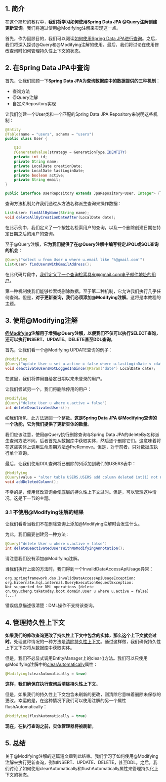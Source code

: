 ## 1. 简介

在这个简短的教程中，**我们将学习如何使用Spring Data JPA @Query注解创建更新查询**。我们将通过使用@Modifying注解来实现这一点。

首先，作为回顾目的，我们可以阅读[如何使用Spring Data JPA进行查询](https://www.baeldung.com/spring-data-jpa-query)。之后，我们将深入探讨@Query和@Modifying注解的使用。最后，我们将讨论在使用修改查询时如何管理持久性上下文的状态。

## 2. 在Spring Data JPA中查询

首先，让我们回顾一下**Spring Data JPA为查询数据库中的数据提供的三种机制**：

-   查询方法
-   @Query注解
-   自定义Repository实现

让我们创建一个User类和一个匹配的Spring Data JPA Repository来说明这些机制：

```java
@Entity
@Table(name = "users", schema = "users")
public class User {

    @Id
    @GeneratedValue(strategy = GenerationType.IDENTITY)
    private int id;
    private String name;
    private LocalDate creationDate;
    private LocalDate lastLoginDate;
    private boolean active;
    private String email;
}
```

```java
public interface UserRepository extends JpaRepository<User, Integer> {}
```

查询方法机制允许我们通过从方法名称派生查询来操作数据：

```java
List<User> findAllByName(String name);
void deleteAllByCreationDateAfter(LocalDate date);
```

在此示例中，我们定义了一个按姓名检索用户的查询，以及一个删除创建日期在特定日期之后的用户的查询。

至于@Query注解，**它为我们提供了在@Query注解中编写特定JPQL或SQL查询的机会**：

```java
@Query("select u from User u where u.email like '%@gmail.com'")
List<User> findUsersWithGmailAddress();
```

在此代码片段中，我们定义了一个查询检索具有@gmail.com电子邮件地址的用户。

第一种机制使我们能够检索或删除数据。至于第二种机制，它允许我们执行几乎任何查询。但是，**对于更新查询，我们必须添加@Modifying注解**。这将是本教程的主题。

## 3. 使用@Modifying注解

**[@Modifying](https://docs.spring.io/spring-data/jpa/docs/current/api/org/springframework/data/jpa/repository/Modifying.html)注解用于增强@Query注解，以便我们不仅可以执行SELECT查询，还可以执行INSERT、UPDATE、DELETE甚至DDL查询**。

首先，让我们看一个@Modifying UPDATE查询的例子：

```java
@Modifying
@Query("update User u set u.active = false where u.lastLoginDate < :date")
void deactivateUsersNotLoggedInSince(@Param("date") LocalDate date);
```

在这里，我们将停用自给定日期以来未登录的用户。

让我们尝试另一个，我们将删除停用的用户：

```java
@Modifying
@Query("delete User u where u.active = false")
int deleteDeactivatedUsers();
```

如我们所见，此方法返回一个整数。**这是Spring Data JPA @Modifying查询的一个功能，它为我们提供了更新实体的数量**。

我们应该注意，使用@Query执行删除查询与Spring Data JPA的deleteBy名称派生查询方法不同。后者首先从数据库中获取实体，然后逐个删除它们。这意味着将在这些实体上调用生命周期方法@PreRemove。但是，对于前者，只对数据库执行单个查询。

最后，让我们使用DDL查询将已删除的列添加到我们的USERS表中：

```java
@Modifying
@Query(value = "alter table USERS.USERS add column deleted int(1) not null default 0", nativeQuery = true)
void addDeletedColumn();
```

不幸的是，使用修改查询会使底层的持久性上下文过时。但是，可以管理这种情况。这是下一节的主题。

### 3.1 不使用@Modifying注解的结果

让我们看看当我们不在删除查询上添加@Modifying注解时会发生什么。

为此，我们需要创建另一种方法：

```java
@Query("delete User u where u.active = false")
int deleteDeactivatedUsersWithNoModifyingAnnotation();
```

请注意我们没有添加@Modifying注解。

当我们执行上面的方法时，我们得到一个InvalidDataAccessApiUsage异常：

```shell
org.springframework.dao.InvalidDataAccessApiUsageException: org.hibernate.hql.internal.QueryExecutionRequestException: 
Not supported for DML operations [delete cn.tuyucheng.taketoday.boot.domain.User u where u.active = false]
(...)
```

错误信息描述很清楚：DML操作不支持该查询。

## 4. 管理持久性上下文

**如果我们的修改查询更改了持久性上下文中包含的实体，那么这个上下文就会过时**。处理这种情况的一种方法是[清除持久性上下文](https://docs.oracle.com/javaee/7/api/javax/persistence/EntityManager.html#clear--)。通过这样做，我们确保持久性上下文下次将从数据库中获取实体。

但是，我们不必显式调用EntityManager上的clear()方法。我们可以只使用@Modifying注解中的[clearAutomatically](https://codingexplained.com/coding/java/spring-framework/updating-entities-with-update-query-spring-data-jpa)属性：

```java
@Modifying(clearAutomatically = true)
```

**这样，我们确保在执行查询后清除持久性上下文**。

但是，如果我们的持久性上下文包含未刷新的更改，则清除它意味着删除未保存的更改。幸运的是，在这种情况下我们可以使用注解的另一个属性flushAutomatically：

```java
@Modifying(flushAutomatically = true)
```

**现在，在执行查询之前，实体管理器将被刷新**。

## 5. 总结

关于@Modifying注解的这篇短文章到此结束。我们学习了如何使用@Modifying注解来执行更新查询，例如INSERT、UPDATE、DELETE，甚至DDL。之后，我们讨论了如何使用clearAutomatically和flushAutomatically属性来管理持久化上下文的状态。